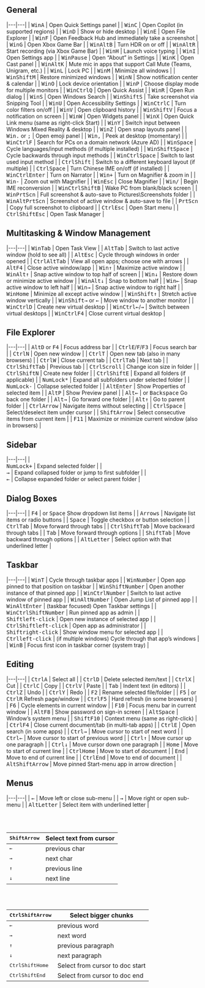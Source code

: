 ## General

|---|---|
| <kbd>Win</kbd><kbd>A</kbd> | Open Quick Settings panel |
| <kbd>Win</kbd><kbd>C</kbd> | Open Copilot (in supported regions) |
| <kbd>Win</kbd><kbd>D</kbd> | Show or hide desktop |
| <kbd>Win</kbd><kbd>E</kbd> | Open File Explorer |
| <kbd>Win</kbd><kbd>F</kbd> | Open Feedback Hub and immediately take a screenshot |
| <kbd>Win</kbd><kbd>G</kbd> | Open Xbox Game Bar |
| <kbd>Win</kbd><kbd>Alt</kbd><kbd>B</kbd> | Turn HDR on or off |
| <kbd>Win</kbd><kbd>Alt</kbd><kbd>R</kbd> | Start recording (via Xbox Game Bar) |
| <kbd>Win</kbd><kbd>H</kbd> | Launch voice typing |
| <kbd>Win</kbd><kbd>I</kbd> | Open Settings app |
| <kbd>Win</kbd><kbd>Pause</kbd> | Open “About” in Settings |
| <kbd>Win</kbd><kbd>K</kbd> | Open Cast panel |
| <kbd>Win</kbd><kbd>Alt</kbd><kbd>K</kbd> | Mute mic in apps that support Call Mute (Teams, Unigram, etc.) |
| <kbd>Win</kbd><kbd>L</kbd> | Lock PC |
| <kbd>Win</kbd><kbd>M</kbd> | Minimize all windows |
| <kbd>Win</kbd><kbd>Shift</kbd><kbd>M</kbd> | Restore minimized windows |
| <kbd>Win</kbd><kbd>N</kbd> | Show notification center & calendar |
| <kbd>Win</kbd><kbd>O</kbd> | Lock device orientation |
| <kbd>Win</kbd><kbd>P</kbd> | Choose display mode for multiple monitors |
| <kbd>Win</kbd><kbd>Ctrl</kbd><kbd>Q</kbd> | Open Quick Assist |
| <kbd>Win</kbd><kbd>R</kbd> | Open Run dialog |
| <kbd>Win</kbd><kbd>S</kbd> | Open Windows Search |
| <kbd>Win</kbd><kbd>Shift</kbd><kbd>S</kbd> | Take screenshot via Snipping Tool |
| <kbd>Win</kbd><kbd>U</kbd> | Open Accessibility Settings |
| <kbd>Win</kbd><kbd>Ctrl</kbd><kbd>C</kbd> | Turn color filters on/off |
| <kbd>Win</kbd><kbd>V</kbd> | Open clipboard history |
| <kbd>Win</kbd><kbd>Shift</kbd><kbd>V</kbd> | Focus a notification on screen |
| <kbd>Win</kbd><kbd>W</kbd> | Open Widgets panel |
| <kbd>Win</kbd><kbd>X</kbd> | Open Quick Link menu (same as right-click Start) |
| <kbd>Win</kbd><kbd>Y</kbd> | Switch input between Windows Mixed Reality & desktop |
| <kbd>Win</kbd><kbd>Z</kbd> | Open snap layouts panel |
| <kbd>Win</kbd><kbd>.</kbd> or <kbd>;</kbd> | Open emoji panel |
| <kbd>Win</kbd><kbd>,</kbd> | Peek at desktop (momentary) |
| <kbd>Win</kbd><kbd>Ctrl</kbd><kbd>F</kbd> | Search for PCs on a domain network (Azure AD) |
| <kbd>Win</kbd><kbd>Space</kbd> | Cycle languages/input methods (if multiple installed) |
| <kbd>Win</kbd><kbd>Shift</kbd><kbd>Space</kbd> | Cycle backwards through input methods |
| <kbd>Win</kbd><kbd>Ctrl</kbd><kbd>Space</kbd> | Switch to last used input method |
| <kbd>Ctrl</kbd><kbd>Shift</kbd> | Switch to a different keyboard layout (if multiple) |
| <kbd>Ctrl</kbd><kbd>Space</kbd> | Turn Chinese IME on/off (if installed) |
| <kbd>Win</kbd><kbd>Ctrl</kbd><kbd>Enter</kbd> | Turn on Narrator |
| <kbd>Win</kbd><kbd>+</kbd> | Turn on Magnifier & zoom in |
| <kbd>Win</kbd><kbd>-</kbd> | Zoom out with Magnifier |
| <kbd>Win</kbd><kbd>Esc</kbd> | Close Magnifier |
| <kbd>Win</kbd><kbd>/</kbd> | Begin IME reconversion |
| <kbd>Win</kbd><kbd>Ctrl</kbd><kbd>Shift</kbd><kbd>B</kbd> | Wake PC from blank/black screen |
| <kbd>Win</kbd><kbd>PrtScn</kbd> | Full screenshot & auto-save to Pictures\Screenshots folder |
| <kbd>Win</kbd><kbd>Alt</kbd><kbd>PrtScn</kbd> | Screenshot of active window & auto-save to file |
| <kbd>PrtScn</kbd> | Copy full screenshot to clipboard |
| <kbd>Ctrl</kbd><kbd>Esc</kbd> | Open Start menu |
| <kbd>Ctrl</kbd><kbd>Shift</kbd><kbd>Esc</kbd> | Open Task Manager |

## Multitasking & Window Management

|---|---|
| <kbd>Win</kbd><kbd>Tab</kbd> | Open Task View |
| <kbd>Alt</kbd><kbd>Tab</kbd> | Switch to last active window (hold to see all) |
| <kbd>Alt</kbd><kbd>Esc</kbd> | Cycle through windows in order opened |
| <kbd>Ctrl</kbd><kbd>Alt</kbd><kbd>Tab</kbd> | View all open apps; choose one with arrows |
| <kbd>Alt</kbd><kbd>F4</kbd> | Close active window/app |
| <kbd>Win</kbd><kbd>↑</kbd> | Maximize active window |
| <kbd>Win</kbd><kbd>Alt</kbd><kbd>↑</kbd> | Snap active window to top half of screen |
| <kbd>Win</kbd><kbd>↓</kbd> | Restore down or minimize active window |
| <kbd>Win</kbd><kbd>Alt</kbd><kbd>↓</kbd> | Snap to bottom half |
| <kbd>Win</kbd><kbd>←</kbd> | Snap active window to left half |
| <kbd>Win</kbd><kbd>→</kbd> | Snap active window to right half |
| <kbd>Win</kbd><kbd>Home</kbd> | Minimize all except active window |
| <kbd>Win</kbd><kbd>Shift</kbd><kbd>↑</kbd> | Stretch active window vertically |
| <kbd>Win</kbd><kbd>Shift</kbd><kbd>→</kbd> or <kbd>←</kbd> | Move window to another monitor |
| <kbd>Win</kbd><kbd>Ctrl</kbd><kbd>D</kbd> | Create new virtual desktop |
| <kbd>Win</kbd><kbd>Ctrl</kbd><kbd>←</kbd>/<kbd>→</kbd> | Switch between virtual desktops |
| <kbd>Win</kbd><kbd>Ctrl</kbd><kbd>F4</kbd> | Close current virtual desktop |

## File Explorer

|---|---|
| <kbd>Alt</kbd><kbd>D</kbd> or <kbd>F4</kbd> | Focus address bar |
| <kbd>Ctrl</kbd><kbd>E</kbd>/<kbd>F</kbd>/<kbd>F3</kbd> | Focus search bar |
| <kbd>Ctrl</kbd><kbd>N</kbd> | Open new window |
| <kbd>Ctrl</kbd><kbd>T</kbd> | Open new tab (also in many browsers) |
| <kbd>Ctrl</kbd><kbd>W</kbd> | Close current tab |
| <kbd>Ctrl</kbd><kbd>Tab</kbd> | Next tab |
| <kbd>Ctrl</kbd><kbd>Shift</kbd><kbd>Tab</kbd> | Previous tab |
| <kbd>Ctrl</kbd><kbd>Scroll</kbd> | Change icon size in folder |
| <kbd>Ctrl</kbd><kbd>Shift</kbd><kbd>N</kbd> | Create new folder |
| <kbd>Ctrl</kbd><kbd>Shift</kbd><kbd>E</kbd> | Expand all folders (if applicable) |
| <kbd>NumLock</kbd><kbd>*</kbd> | Expand all subfolders under selected folder |
| <kbd>NumLock</kbd><kbd>-</kbd> | Collapse selected folder |
| <kbd>Alt</kbd><kbd>Enter</kbd> | Show Properties of selected item |
| <kbd>Alt</kbd><kbd>P</kbd> | Show Preview panel |
| <kbd>Alt</kbd><kbd>←</kbd> | or <kbd>Backspace</kbd> Go back one folder |
| <kbd>Alt</kbd><kbd>→</kbd> | Go forward one folder |
| <kbd>Alt</kbd><kbd>↑</kbd> | Go to parent folder |
| <kbd>Ctrl</kbd><kbd>Arrow</kbd> | Navigate items without selecting |
| <kbd>Ctrl</kbd><kbd>Space</kbd> | Select/deselect item under cursor |
| <kbd>Shift</kbd><kbd>Arrow</kbd> | Select consecutive items from current item |
| <kbd>F11</kbd> | Maximize or minimize current window (also in browsers) |

## Sidebar

|---|---|
| <br><kbd>NumLock</kbd><kbd>+</kbd> | Expand selected folder |
| <br><kbd>→</kbd> | Expand collapsed folder or jump to first subfolder |
| <br><kbd>←</kbd> | Collapse expanded folder or select parent folder |

## Dialog Boxes

|---|---|
| <kbd>F4</kbd> | or <kbd>Space</kbd> Show dropdown list items |
| <kbd>Arrows</kbd> | Navigate list items or radio buttons |
| <kbd>Space</kbd> | Toggle checkbox or button selection |
| <kbd>Ctrl</kbd><kbd>Tab</kbd> | Move forward through tabs |
| <kbd>Ctrl</kbd><kbd>Shift</kbd><kbd>Tab</kbd> | Move backward through tabs |
| <kbd>Tab</kbd> | Move forward through options |
| <kbd>Shift</kbd><kbd>Tab</kbd> | Move backward through options |
| <kbd>Alt</kbd><kbd>Letter</kbd> | Select option with that underlined letter |

## Taskbar

|---|---|
| <kbd>Win</kbd><kbd>T</kbd> | Cycle through taskbar apps |
| <kbd>Win</kbd><kbd>Number</kbd> | Open app pinned to that position on taskbar |
| <kbd>Win</kbd><kbd>Shift</kbd><kbd>Number</kbd> | Open another instance of that pinned app |
| <kbd>Win</kbd><kbd>Ctrl</kbd><kbd>Number</kbd> | Switch to last active window of pinned app |
| <kbd>Win</kbd><kbd>Alt</kbd><kbd>Number</kbd> | Open Jump List of pinned app |
| <kbd>Win</kbd><kbd>Alt</kbd><kbd>Enter</kbd> | (taskbar focused) Open Taskbar settings |
| <kbd>Win</kbd><kbd>Ctrl</kbd><kbd>Shift</kbd><kbd>Number</kbd> | Run pinned app as admin |
| <br><kbd>Shift</kbd><kbd>left-click</kbd> | Open new instance of selected app |
| <br><kbd>Ctrl</kbd><kbd>Shift</kbd><kbd>left-click</kbd> | Open app as administrator |
| <br><kbd>Shift</kbd><kbd>right-click</kbd> | Show window menu for selected app |
| <br><kbd>Ctrl</kbd><kbd>left-click</kbd> | (if multiple windows) Cycle through that app’s windows |
| <kbd>Win</kbd><kbd>B</kbd> | Focus first icon in taskbar corner (system tray) |

## Editing

|---|---|
| <kbd>Ctrl</kbd><kbd>A</kbd> | Select all |
| <kbd>Ctrl</kbd><kbd>D</kbd> | Delete selected item/text |
| <kbd>Ctrl</kbd><kbd>X</kbd> | Cut |
| <kbd>Ctrl</kbd><kbd>C</kbd> | Copy |
| <kbd>Ctrl</kbd><kbd>V</kbd> | Paste |
| <kbd>Tab</kbd> | Indent text (in editors) |
| <kbd>Ctrl</kbd><kbd>Z</kbd> | Undo |
| <kbd>Ctrl</kbd><kbd>Y</kbd> | Redo |
| <kbd>F2</kbd> | Rename selected file/folder |
| <kbd>F5</kbd> | or <kbd>Ctrl</kbd><kbd>R</kbd> Refresh page/window |
| <kbd>Ctrl</kbd><kbd>F5</kbd> | Hard refresh (in some browsers) |
| <kbd>F6</kbd> | Cycle elements in current window |
| <kbd>F10</kbd> | Focus menu bar in current window |
| <kbd>Alt</kbd><kbd>F8</kbd> | Show password on sign-in screen |
| <kbd>Alt</kbd><kbd>Space</kbd> | Window’s system menu |
| <kbd>Shift</kbd><kbd>F10</kbd> | Context menu (same as right-click) |
| <kbd>Ctrl</kbd><kbd>F4</kbd> | Close current document/tab (in multi-tab apps) |
| <kbd>Ctrl</kbd><kbd>E</kbd> | Open search (in some apps) |
| <kbd>Ctrl</kbd><kbd>→</kbd> | Move cursor to start of next word |
| <kbd>Ctrl</kbd><kbd>←</kbd> | Move cursor to start of previous word |
| <kbd>Ctrl</kbd><kbd>↑</kbd> | Move cursor up one paragraph |
| <kbd>Ctrl</kbd><kbd>↓</kbd> | Move cursor down one paragraph |
| <kbd>Home</kbd> | Move to start of current line |
| <kbd>Ctrl</kbd><kbd>Home</kbd> | Move to start of document |
| <kbd>End</kbd> | Move to end of current line |
| <kbd>Ctrl</kbd><kbd>End</kbd> | Move to end of document |
| <kbd>Alt</kbd><kbd>Shift</kbd><kbd>Arrow</kbd> | Move pinned Start-menu app in arrow direction |

## Menus

|---|---|
| <kbd>←</kbd> | Move left or close sub-menu |
| <kbd>→</kbd> | Move right or open sub-menu |
| <kbd>Alt</kbd><kbd>Letter</kbd> | Select item with underlined letter |

<br><br>

| <kbd>Shift</kbd><kbd>Arrow</kbd> | Select text from cursor |
|---|---|
| <kbd>←</kbd> | previous char |
| <kbd>→</kbd> | next char |
| <kbd>↑</kbd> | previous line |
| <kbd>↓</kbd> | next line |

<br><br>

| <kbd>Ctrl</kbd><kbd>Shift</kbd><kbd>Arrow</kbd> | Select bigger chunks |
|---|---|
| <kbd>←</kbd> | previous word |
| <kbd>→</kbd> | next word |
| <kbd>↑</kbd> | previous paragraph |
| <kbd>↓</kbd> | next paragraph |
| <kbd>Ctrl</kbd><kbd>Shift</kbd><kbd>Home</kbd> | Select from cursor to doc start |
| <kbd>Ctrl</kbd><kbd>Shift</kbd><kbd>End</kbd> | Select from cursor to doc end |
